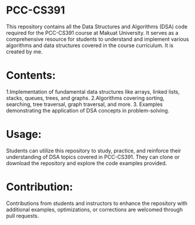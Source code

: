 # PCC-CS391
This repository contains all the Data Structures and Algorithms (DSA) code required for the PCC-CS391 course at Makuat University. It serves as a comprehensive resource for students to understand and implement various algorithms and data structures covered in the course curriculum. It is created by me.

# Contents:

1.Implementation of fundamental data structures like arrays, linked lists, stacks, queues, trees, and graphs.
2.Algorithms covering sorting, searching, tree traversal, graph traversal, and more.
3. Examples demonstrating the application of DSA concepts in problem-solving.
# Usage:
Students can utilize this repository to study, practice, and reinforce their understanding of DSA topics covered in PCC-CS391. They can clone or download the repository and explore the code examples provided.

# Contribution:
Contributions from students and instructors to enhance the repository with additional examples, optimizations, or corrections are welcomed through pull requests.
